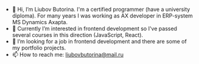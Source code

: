 - 👋 Hi, I’m Liubov Butorina. I'm a certified programmer (have a university diploma). For many years I was working as AX developer in ERP-system MS Dynamics Axapta.
- 👀 Currently I’m interested in frontend development so I've passed several courses in this direction (JavaScript, React).
- 💞️ I’m looking for a job in frontend development and there are some of my portfolio projects.
- 📫 How to reach me: liubovbutorina@mail.ru


